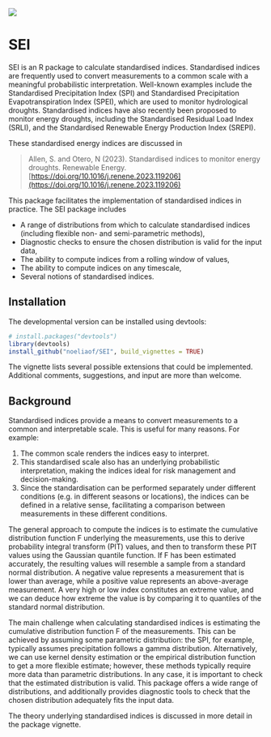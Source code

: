 [![](https://cranlogs.r-pkg.org/badges/SEI)](https://cran.r-project.org/package=SEI)

# SEI

SEI is an R package to calculate standardised indices. Standardised indices are frequently used to convert measurements to a common scale with a meaningful probabilistic interpretation. Well-known examples include the Standardised Precipitation Index (SPI) and Standardised Precipitation Evapotranspiration Index (SPEI), which are used to monitor hydrological droughts. Standardised indices have also recently been proposed to monitor energy droughts, including the Standardised Residual Load Index (SRLI), and the Standardised Renewable Energy Production Index (SREPI). 

These standardised energy indices are discussed in
> Allen, S. and Otero, N (2023). 
> Standardised indices to monitor energy droughts.
> Renewable Energy.
> [https://doi.org/10.1016/j.renene.2023.119206](https://doi.org/10.1016/j.renene.2023.119206)

This package facilitates the implementation of standardised indices in practice. The SEI package includes 
  - A range of distributions from which to calculate standardised indices (including flexible non- and semi-parametric methods),
  - Diagnostic checks to ensure the chosen distribution is valid for the input data,
  - The ability to compute indices from a rolling window of values,
  - The ability to compute indices on any timescale,
  - Several notions of standardised indices.
  
## Installation

The developmental version can be installed using devtools:
```r
# install.packages("devtools")
library(devtools)
install_github("noeliaof/SEI", build_vignettes = TRUE)
```
The vignette lists several possible extensions that could be implemented. Additional comments, suggestions, and input are more than welcome.

## Background

Standardised indices provide a means to convert measurements to a common and interpretable scale. This is useful for many reasons. For example:
1) The common scale renders the indices easy to interpret. 
2) This standardised scale also has an underlying probabilistic interpretation, making the indices ideal for risk management and decision-making. 
3) Since the standardisation can be performed separately under different conditions (e.g. in different seasons or locations), the indices can be defined in a relative sense, facilitating a comparison between measurements in these different conditions. 

The general approach to compute the indices is to estimate the cumulative distribution function F underlying the measurements, use this to derive probability integral transform (PIT) values, and then to transform these PIT values using the Gaussian quantile function. If F has been estimated accurately, the resulting values will resemble a sample from a standard normal distribution. A negative value represents a measurement that is lower than average, while a positive value represents an above-average measurement. A very high or low index constitutes an extreme value, and we can deduce how extreme the value is by comparing it to quantiles of the standard normal distribution. 

The main challenge when calculating standardised indices is estimating the cumulative distribution function F of the measurements. This can be achieved by assuming some parametric distribution: the SPI, for example, typically assumes precipitation follows a gamma distribution. Alternatively, we can use kernel density estimation or the empirical distribution function to get a more flexible estimate; however, these methods typically require more data than parametric distributions. In any case, it is important to check that the estimated distribution is valid. This package offers a wide range of distributions, and additionally provides diagnostic tools to check that the chosen distribution adequately fits the input data. 

The theory underlying standardised indices is discussed in more detail in the package vignette.
